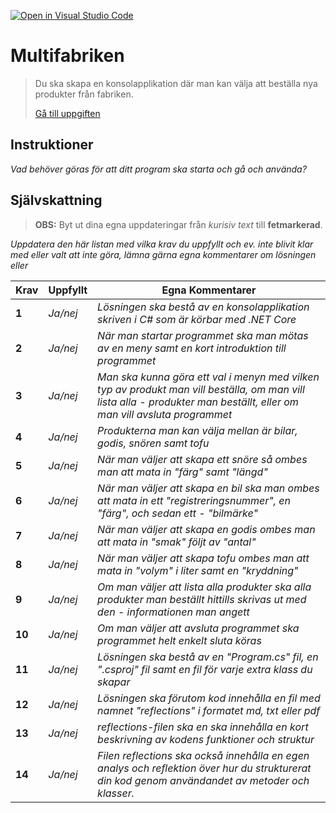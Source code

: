 [![Open in Visual Studio Code](https://classroom.github.com/assets/open-in-vscode-f059dc9a6f8d3a56e377f745f24479a46679e63a5d9fe6f495e02850cd0d8118.svg)](https://classroom.github.com/online_ide?assignment_repo_id=6310726&assignment_repo_type=AssignmentRepo)
# Multifabriken

>Du ska skapa en konsolapplikation där man kan välja att beställa nya produkter från fabriken.
>
>[Gå till uppgiften](https://ju.instructure.com/courses/5951/assignments/22265)

## Instruktioner

*Vad behöver göras för att ditt program ska starta och gå och använda?*

## Självskattning
>**OBS:** Byt ut dina egna uppdateringar från *kurisiv text* till **fetmarkerad**.

*Uppdatera den här listan med vilka krav du uppfyllt och ev. inte blivit klar med eller valt att inte göra, lämna gärna egna kommentarer om lösningen eller*


 |Krav|Uppfyllt|Egna Kommentarer|
 |---|---|---|
|**1**  |*Ja/nej*| *Lösningen ska bestå av en konsolapplikation skriven i C# som är körbar med .NET Core*|
|**2**  |*Ja/nej*| *När man startar programmet ska man mötas av en meny samt en kort introduktion till programmet*|
|**3**  |*Ja/nej*| *Man ska kunna göra ett val i menyn med vilken typ av produkt man vill beställa, om man vill lista alla  - produkter man beställt, eller om man vill avsluta programmet*|
|**4**  |*Ja/nej*| *Produkterna man kan välja mellan är bilar, godis, snören samt tofu*|
|**5**  |*Ja/nej*| *När man väljer att skapa ett snöre så ombes man att mata in "färg" samt "längd"*|
|**6**  |*Ja/nej*| *När man väljer att skapa en bil ska man ombes att mata in ett "registreringsnummer", en "färg", och sedan ett  - "bilmärke"*|
|**7**  |*Ja/nej*| *När man väljer att skapa en godis ombes man att mata in "smak" följt av "antal"*|
|**8**  |*Ja/nej*| *När man väljer att skapa tofu ombes man att mata in "volym" i liter samt en "kryddning"*|
|**9**  |*Ja/nej*| *Om man väljer att lista alla produkter ska alla produkter man beställt hittills skrivas ut med den  - informationen man angett*|
|**10** |*Ja/nej*| *Om man väljer att avsluta programmet ska programmet helt enkelt sluta köras*|
|**11** |*Ja/nej*| *Lösningen ska bestå av en "Program.cs" fil, en ".csproj" fil samt en fil för varje extra klass du skapar*|
|**12** |*Ja/nej*| *Lösningen ska förutom kod innehålla en fil med namnet "reflections" i formatet md, txt eller pdf*|
|**13** |*Ja/nej*| *reflections-filen ska en ska innehålla en kort beskrivning av kodens funktioner och struktur*|
|**14** |*Ja/nej*| *Filen reflections ska också innehålla en egen analys och reflektion över hur du strukturerat din kod genom användandet av metoder och klasser.*|

